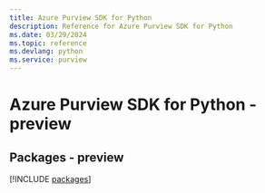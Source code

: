 ```yaml
---
title: Azure Purview SDK for Python
description: Reference for Azure Purview SDK for Python
ms.date: 03/29/2024
ms.topic: reference
ms.devlang: python
ms.service: purview
---
```

# Azure Purview SDK for Python - preview
## Packages - preview
[!INCLUDE [packages](purview-index.md)]
